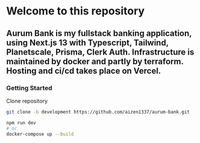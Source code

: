 # Welcome to this repository
## Aurum Bank is my fullstack banking application, using Next.js 13 with Typescript, Tailwind, Planetscale, Prisma, Clerk Auth. Infrastructure is maintained by docker and partly by terraform. Hosting and ci/cd takes place on Vercel. 

### Getting Started
Clone repository 
```bash
git clone -b development https://github.com/aizen1337/aurum-bank.git
```
```bash
npm run dev
# or
docker-compose up --build
```

